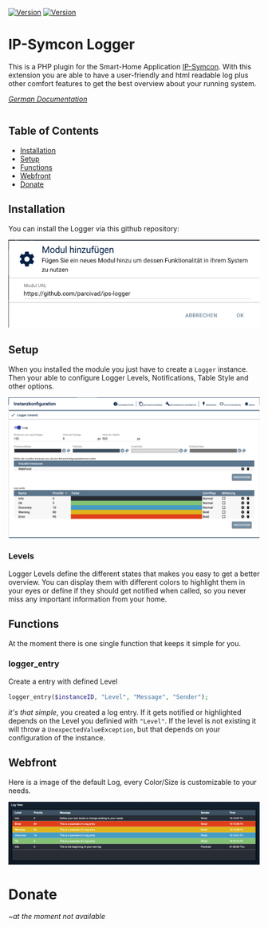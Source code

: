 [![Version](https://img.shields.io/badge/Symcon-PHP--Modul-red.svg?style=flat-square)](https://www.symcon.de/service/dokumentation/entwicklerbereich/sdk-tools/sdk-php/)
[![Version](https://img.shields.io/badge/Symcon%20Version-6.0%20%3E-brightgreen.svg?style=flat-square)](https://www.symcon.de/produkt/)

# IP-Symcon Logger
This is a PHP plugin for the Smart-Home Application [IP-Symcon](https://www.symcon.de). With this extension you are able
to have a user-friendly and html readable log plus other comfort features to get the best overview about your running
system.

_[German Documentation](https://github.com/parcivad/ips-logger/blob/main/README_German.md)_
```
```
## Table of Contents

- [Installation](#installation)
- [Setup](#setup)
- [Functions](#functions)
- [Webfront](#webfront)
- [Donate](#donate)

## Installation
You can install the Logger via this github repository:
<p align="center">
  <img width="auto" height="auto" src="https://github.com/parcivad/ips-logger/blob/main/imgs/install.png?raw=true">
</p>

## Setup
When you installed the module you just have to create a `Logger` instance. Then your able to configure Logger Levels, Notifications, Table Style and other options.
<p align="center">
  <img width="auto" height="auto" src="https://github.com/parcivad/ips-logger/blob/main/imgs/instance.png?raw=true">
</p>

### Levels
Logger Levels define the different states that makes you easy to get a better overview. You can display them with different colors to highlight them in your eyes or define if they should get notified when called, so you never miss any important information from your home.

## Functions
At the moment there is one single function that keeps it simple for you.

### logger_entry
Create a entry with defined Level
```php
logger_entry($instanceID, "Level", "Message", "Sender");
```
_it's that simple_, you created a log entry. If it gets notified or highlighted depends on the Level you definied with `"Level"`. If the level is not existing it will throw a `UnexpectedValueException`, but that depends on your configuration of the instance. 

## Webfront
Here is a image of the default Log, every Color/Size is customizable to your needs.
<p align="center">
  <img width="auto" height="auto" src="https://github.com/parcivad/ips-logger/blob/main/imgs/webfront.png?raw=true">
</p>

# Donate
~_at the moment not available_
